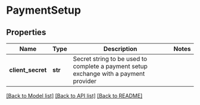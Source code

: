 # PaymentSetup

## Properties
Name | Type | Description | Notes
------------ | ------------- | ------------- | -------------
**client_secret** | **str** | Secret string to be used to complete a payment setup exchange with a payment provider | 

[[Back to Model list]](../README.md#documentation-for-models) [[Back to API list]](../README.md#documentation-for-api-endpoints) [[Back to README]](../README.md)


